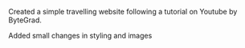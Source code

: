 Created a simple travelling website following a tutorial on Youtube by ByteGrad.

Added small changes in styling and images
